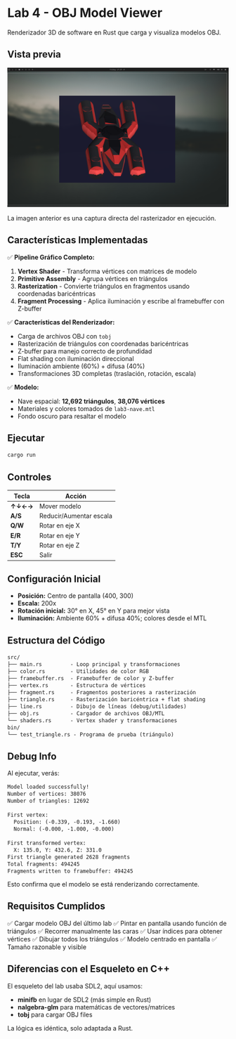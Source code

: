 # Lab 4 - OBJ Model Viewer

Renderizador 3D de software en Rust que carga y visualiza modelos OBJ.

## Vista previa

![Vista previa del modelo](screenshot-2025-10-31_17-57-57.png)

La imagen anterior es una captura directa del rasterizador en ejecución.

## Características Implementadas

✅ **Pipeline Gráfico Completo:**
1. **Vertex Shader** - Transforma vértices con matrices de modelo
2. **Primitive Assembly** - Agrupa vértices en triángulos
3. **Rasterization** - Convierte triángulos en fragmentos usando coordenadas baricéntricas
4. **Fragment Processing** - Aplica iluminación y escribe al framebuffer con Z-buffer

✅ **Características del Renderizador:**
- Carga de archivos OBJ con `tobj`
- Rasterización de triángulos con coordenadas baricéntricas
- Z-buffer para manejo correcto de profundidad
- Flat shading con iluminación direccional
- Iluminación ambiente (60%) + difusa (40%)
- Transformaciones 3D completas (traslación, rotación, escala)

✅ **Modelo:**
- Nave espacial: **12,692 triángulos**, **38,076 vértices**
- Materiales y colores tomados de `lab3-nave.mtl`
- Fondo oscuro para resaltar el modelo

## Ejecutar

```bash
cargo run
```

## Controles

| Tecla | Acción |
|-------|--------|
| **↑↓←→** | Mover modelo |
| **A/S** | Reducir/Aumentar escala |
| **Q/W** | Rotar en eje X |
| **E/R** | Rotar en eje Y |
| **T/Y** | Rotar en eje Z |
| **ESC** | Salir |

## Configuración Inicial

- **Posición:** Centro de pantalla (400, 300)
- **Escala:** 200x
- **Rotación inicial:** 30° en X, 45° en Y para mejor vista
- **Iluminación:** Ambiente 60% + difusa 40%; colores desde el MTL

## Estructura del Código

```
src/
├── main.rs         - Loop principal y transformaciones
├── color.rs        - Utilidades de color RGB
├── framebuffer.rs  - Framebuffer de color y Z-buffer
├── vertex.rs       - Estructura de vértices
├── fragment.rs     - Fragmentos posteriores a rasterización
├── triangle.rs     - Rasterización baricéntrica + flat shading
├── line.rs         - Dibujo de líneas (debug/utilidades)
├── obj.rs          - Cargador de archivos OBJ/MTL
└── shaders.rs      - Vertex shader y transformaciones
bin/
└── test_triangle.rs - Programa de prueba (triángulo)
```

## Debug Info

Al ejecutar, verás:
```
Model loaded successfully!
Number of vertices: 38076
Number of triangles: 12692

First vertex:
  Position: (-0.339, -0.193, -1.660)
  Normal: (-0.000, -1.000, -0.000)

First transformed vertex:
  X: 135.0, Y: 432.6, Z: 331.0
First triangle generated 2628 fragments
Total fragments: 494245
Fragments written to framebuffer: 494245
```

Esto confirma que el modelo se está renderizando correctamente.

## Requisitos Cumplidos

✅ Cargar modelo OBJ del último lab
✅ Pintar en pantalla usando función de triángulos
✅ Recorrer manualmente las caras
✅ Usar índices para obtener vértices
✅ Dibujar todos los triángulos
✅ Modelo centrado en pantalla
✅ Tamaño razonable y visible

## Diferencias con el Esqueleto en C++

El esqueleto del lab usaba SDL2, aquí usamos:
- **minifb** en lugar de SDL2 (más simple en Rust)
- **nalgebra-glm** para matemáticas de vectores/matrices
- **tobj** para cargar OBJ files

La lógica es idéntica, solo adaptada a Rust.
